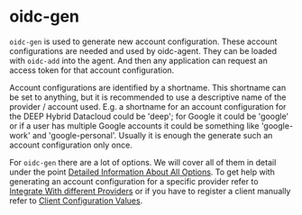 # oidc-gen
`oidc-gen` is used to generate new account configuration. These account
configurations are needed and used by oidc-agent. They can be loaded with
`oidc-add` into the agent. And then any application can request an access
token for that account configuration.

Account configurations are identified by a shortname. This shortname can be set
to anything, but it is recommended to use a descriptive name of the provider /
account used. E.g. a shortname for an account configuration for the DEEP Hybrid
Datacloud could be 'deep'; for Google it could be 'google' or if a user has
multiple Google accounts it could be something like 'google-work' and
'google-personal'.
Usually it is enough the generate such an account configuration only once.

For `oidc-gen` there are a lot of options. We will cover all of them in
detail under the point [Detailed Information About All
Options](options.md). To get help with generating
an account configuration for a specific provider refer to
[Integrate With different Providers](../provider/provider.md) or if you have to
register a client manually refer to
[Client Configuration Values](../provider/client-configuration-values.md).

